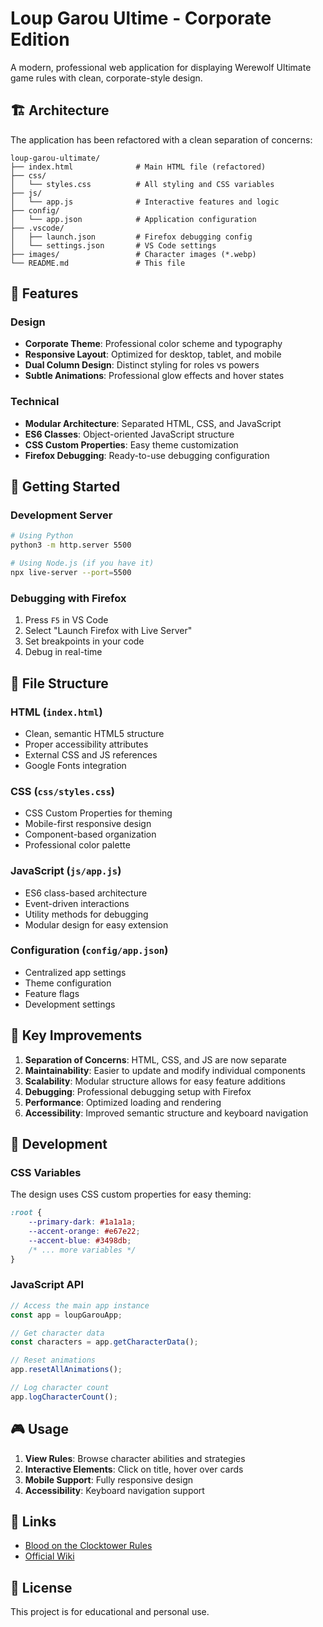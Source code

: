 # Loup Garou Ultime - Corporate Edition

A modern, professional web application for displaying Werewolf Ultimate game rules with clean, corporate-style design.

## 🏗️ Architecture

The application has been refactored with a clean separation of concerns:

```
loup-garou-ultimate/
├── index.html              # Main HTML file (refactored)
├── css/
│   └── styles.css          # All styling and CSS variables
├── js/
│   └── app.js              # Interactive features and logic
├── config/
│   └── app.json            # Application configuration
├── .vscode/
│   ├── launch.json         # Firefox debugging config
│   └── settings.json       # VS Code settings
├── images/                 # Character images (*.webp)
└── README.md               # This file
```

## 🎨 Features

### Design
- **Corporate Theme**: Professional color scheme and typography
- **Responsive Layout**: Optimized for desktop, tablet, and mobile
- **Dual Column Design**: Distinct styling for roles vs powers
- **Subtle Animations**: Professional glow effects and hover states

### Technical
- **Modular Architecture**: Separated HTML, CSS, and JavaScript
- **ES6 Classes**: Object-oriented JavaScript structure
- **CSS Custom Properties**: Easy theme customization
- **Firefox Debugging**: Ready-to-use debugging configuration

## 🚀 Getting Started

### Development Server
```bash
# Using Python
python3 -m http.server 5500

# Using Node.js (if you have it)
npx live-server --port=5500
```

### Debugging with Firefox
1. Press `F5` in VS Code
2. Select "Launch Firefox with Live Server"
3. Set breakpoints in your code
4. Debug in real-time

## 📁 File Structure

### HTML (`index.html`)
- Clean, semantic HTML5 structure
- Proper accessibility attributes
- External CSS and JS references
- Google Fonts integration

### CSS (`css/styles.css`)
- CSS Custom Properties for theming
- Mobile-first responsive design
- Component-based organization
- Professional color palette

### JavaScript (`js/app.js`)
- ES6 class-based architecture
- Event-driven interactions
- Utility methods for debugging
- Modular design for easy extension

### Configuration (`config/app.json`)
- Centralized app settings
- Theme configuration
- Feature flags
- Development settings

## 🎯 Key Improvements

1. **Separation of Concerns**: HTML, CSS, and JS are now separate
2. **Maintainability**: Easier to update and modify individual components
3. **Scalability**: Modular structure allows for easy feature additions
4. **Debugging**: Professional debugging setup with Firefox
5. **Performance**: Optimized loading and rendering
6. **Accessibility**: Improved semantic structure and keyboard navigation

## 🔧 Development

### CSS Variables
The design uses CSS custom properties for easy theming:
```css
:root {
    --primary-dark: #1a1a1a;
    --accent-orange: #e67e22;
    --accent-blue: #3498db;
    /* ... more variables */
}
```

### JavaScript API
```javascript
// Access the main app instance
const app = loupGarouApp;

// Get character data
const characters = app.getCharacterData();

// Reset animations
app.resetAllAnimations();

// Log character count
app.logCharacterCount();
```

## 🎮 Usage

1. **View Rules**: Browse character abilities and strategies
2. **Interactive Elements**: Click on title, hover over cards
3. **Mobile Support**: Fully responsive design
4. **Accessibility**: Keyboard navigation support

## 🔗 Links

- [Blood on the Clocktower Rules](http://bignose.whitetree.org/projects/botc/diy/reference/trouble-brewing.pdf)
- [Official Wiki](https://wiki.bloodontheclocktower.com/Trouble_Brewing)

## 📝 License

This project is for educational and personal use.
